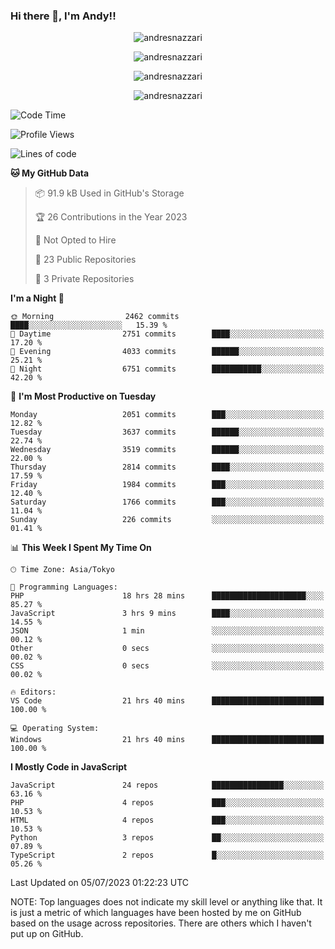 ### Hi there 👋, I'm Andy!!

<p align="center" >
  <img src="https://github-profile-trophy.vercel.app/?username=AndresNazzari&theme=dracula&column=-1" alt="andresnazzari"/>
</p>

<p align="center">
  <img  src="https://github-readme-stats.vercel.app/api?username=AndresNazzari&count_private=true&show_icons=true&theme=dracula" alt="andresnazzari"/>
</p>
<p align="center">
  <img  src="https://github-readme-stats.vercel.app/api/top-langs/?username=AndresNazzari&layout=compact" alt="andresnazzari"/>
</p>
<p align="center" >
  <img src="https://github-readme-stats.vercel.app/api/wakatime?username=AndresNazzari" alt="andresnazzari"/>
</p>

<!--START_SECTION:waka-->
![Code Time](http://img.shields.io/badge/Code%20Time-644%20hrs%2031%20mins-blue)

![Profile Views](http://img.shields.io/badge/Profile%20Views-3-blue)

![Lines of code](https://img.shields.io/badge/From%20Hello%20World%20I%27ve%20Written-6.3%20million%20lines%20of%20code-blue)

**🐱 My GitHub Data** 

> 📦 91.9 kB Used in GitHub's Storage 
 > 
> 🏆 26 Contributions in the Year 2023
 > 
> 🚫 Not Opted to Hire
 > 
> 📜 23 Public Repositories 
 > 
> 🔑 3 Private Repositories 
 > 
**I'm a Night 🦉** 

```text
🌞 Morning                2462 commits        ████░░░░░░░░░░░░░░░░░░░░░   15.39 % 
🌆 Daytime                2751 commits        ████░░░░░░░░░░░░░░░░░░░░░   17.20 % 
🌃 Evening                4033 commits        ██████░░░░░░░░░░░░░░░░░░░   25.21 % 
🌙 Night                  6751 commits        ███████████░░░░░░░░░░░░░░   42.20 % 
```
📅 **I'm Most Productive on Tuesday** 

```text
Monday                   2051 commits        ███░░░░░░░░░░░░░░░░░░░░░░   12.82 % 
Tuesday                  3637 commits        ██████░░░░░░░░░░░░░░░░░░░   22.74 % 
Wednesday                3519 commits        ██████░░░░░░░░░░░░░░░░░░░   22.00 % 
Thursday                 2814 commits        ████░░░░░░░░░░░░░░░░░░░░░   17.59 % 
Friday                   1984 commits        ███░░░░░░░░░░░░░░░░░░░░░░   12.40 % 
Saturday                 1766 commits        ███░░░░░░░░░░░░░░░░░░░░░░   11.04 % 
Sunday                   226 commits         ░░░░░░░░░░░░░░░░░░░░░░░░░   01.41 % 
```


📊 **This Week I Spent My Time On** 

```text
🕑︎ Time Zone: Asia/Tokyo

💬 Programming Languages: 
PHP                      18 hrs 28 mins      █████████████████████░░░░   85.27 % 
JavaScript               3 hrs 9 mins        ████░░░░░░░░░░░░░░░░░░░░░   14.55 % 
JSON                     1 min               ░░░░░░░░░░░░░░░░░░░░░░░░░   00.12 % 
Other                    0 secs              ░░░░░░░░░░░░░░░░░░░░░░░░░   00.02 % 
CSS                      0 secs              ░░░░░░░░░░░░░░░░░░░░░░░░░   00.02 % 

🔥 Editors: 
VS Code                  21 hrs 40 mins      █████████████████████████   100.00 % 

💻 Operating System: 
Windows                  21 hrs 40 mins      █████████████████████████   100.00 % 
```

**I Mostly Code in JavaScript** 

```text
JavaScript               24 repos            ████████████████░░░░░░░░░   63.16 % 
PHP                      4 repos             ███░░░░░░░░░░░░░░░░░░░░░░   10.53 % 
HTML                     4 repos             ███░░░░░░░░░░░░░░░░░░░░░░   10.53 % 
Python                   3 repos             ██░░░░░░░░░░░░░░░░░░░░░░░   07.89 % 
TypeScript               2 repos             █░░░░░░░░░░░░░░░░░░░░░░░░   05.26 % 
```




 Last Updated on 05/07/2023 01:22:23 UTC
<!--END_SECTION:waka-->

NOTE: Top languages does not indicate my skill level or anything like that. It is just a metric of which languages have been hosted by me on GitHub based on the usage across repositories. There are others which I haven't put up on GitHub.

<!-- Here are some ideas to get you started:

-   🔭 I’m currently working on ...
-   🌱 I’m currently learning ...
-   👯 I’m looking to collaborate on ...
-   🤔 I’m looking for help with ...
-   💬 Ask me about ...
-   📫 How to reach me: ...
-   😄 Pronouns: ...
-   ⚡ Fun fact: ... -->
